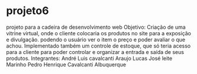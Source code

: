 # projeto6

projeto para a cadeira de desenvolvimento web
Objetivo: 
	Criação de uma vitrine virtual, onde o cliente colocaria os produtos no site para a exposição e divulgação. podendo o usuário ver o item o preço e poder avaliar o que achou.
Implementado também um controle de estoque, que só teria acesso para a cliente para poder controlar e organizar a entrada e saída de seus produtos.
Integrantes:
André Luis cavalcanti Araujo 
Lucas José leite Marinho
Pedro Henrique Cavalcanti Albuquerque
